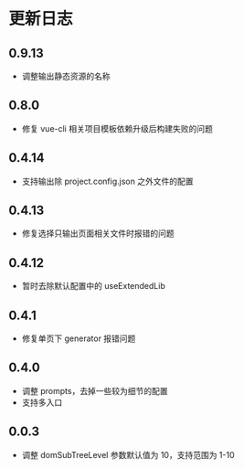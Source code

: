 # 更新日志

## 0.9.13

* 调整输出静态资源的名称

## 0.8.0

* 修复 vue-cli 相关项目模板依赖升级后构建失败的问题

## 0.4.14

* 支持输出除 project.config.json 之外文件的配置

## 0.4.13

* 修复选择只输出页面相关文件时报错的问题

## 0.4.12

* 暂时去除默认配置中的 useExtendedLib

## 0.4.1

* 修复单页下 generator 报错问题

## 0.4.0

* 调整 prompts，去掉一些较为细节的配置
* 支持多入口

## 0.0.3

* 调整 domSubTreeLevel 参数默认值为 10，支持范围为 1-10
